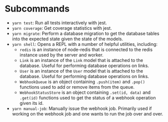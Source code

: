 # Subcommands

- `yarn test`: Run all tests interactively with jest.
- `yarn coverage`: Get coverage statistics with jest.
- `yarn migrate`: Perform a database migration to get the database tables into the expected state
  given the state of the models.
- `yarn shell`: Opens a REPL with a number of helpful utilities, including:
  - `redis` is an instance of node-redis that is connected to the redis instance used by the server
    and worker.
  - `Link` is an instance of the `Link` model that is attached to the database. Useful for performing
    database operations on links.
  - `User` is an instance of the `User` model that is attached to the database. Useful for performing
    database operations on links.
  - `WebhookQueue` is an object containing `.push(item)` and `.pop()` functions used to add or
    remove items from the queue.
  - `WebhookStatusStore` is an object containing `.set(id, data)` and `.get(id)` functions used to
    get the status of a webhook operation given its id.
- `yarn manual-job`: Manually issue the webhook job. Primarily used if working on the webhook job
  and one wants to run the job over and over.
